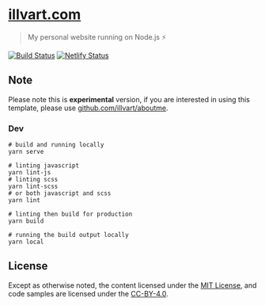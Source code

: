 # [illvart.com](https://illvart.com)

> My personal website running on Node.js ⚡️

[![Build Status](https://travis-ci.com/illvart/illvart.svg?branch=master)](https://travis-ci.com/illvart/illvart)
[![Netlify Status](https://api.netlify.com/api/v1/badges/0392af17-3c20-4278-8139-7dbabd347d5c/deploy-status)](https://app.netlify.com/sites/illvart/deploys)

## Note
Please note this is **experimental** version, if you are interested in using this template, please use [github.com/illvart/aboutme](https://github.com/illvart/aboutme).

### Dev
```
# build and running locally
yarn serve

# linting javascript
yarn lint-js
# linting scss
yarn lint-scss
# or both javascript and scss
yarn lint

# linting then build for production
yarn build

# running the build output locally
yarn local
```

## License
Except as otherwise noted, the content licensed under the [MIT License](LICENSE), and code samples are licensed under the [CC-BY-4.0](https://creativecommons.org/licenses/by/4.0/).

